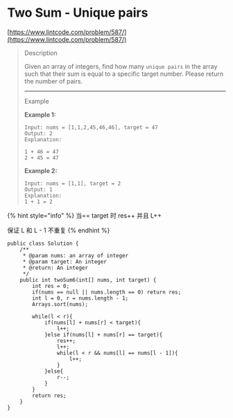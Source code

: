 # Two Sum - Unique pairs

[https://www.lintcode.com/problem/587/](https://www.lintcode.com/problem/587/)

> Description
>
> Given an array of integers, find how many `unique pairs` in the array such that their sum is equal to a specific target number. Please return the number of pairs.
>
> ***
>
> Example
>
> **Example 1:**
>
> ```
> Input: nums = [1,1,2,45,46,46], target = 47 
> Output: 2
> Explanation:
>
> 1 + 46 = 47
> 2 + 45 = 47
> ```
>
> **Example 2:**
>
> ```
> Input: nums = [1,1], target = 2 
> Output: 1
> Explanation:
> 1 + 1 = 2
> ```

{% hint style="info" %}
当== target 时 res++ 并且 L++&#x20;

保证 L 和 L - 1 不重复&#x20;
{% endhint %}

```
public class Solution {
    /**
     * @param nums: an array of integer
     * @param target: An integer
     * @return: An integer
     */
    public int twoSum6(int[] nums, int target) {
        int res = 0;
        if(nums == null || nums.length == 0) return res;
        int l = 0, r = nums.length - 1;
        Arrays.sort(nums);

        while(l < r){
            if(nums[l] + nums[r] < target){
                l++;
            }else if(nums[l] + nums[r] == target){
                res++;
                l++;
                while(l < r && nums[l] == nums[l - 1]){
                    l++;
                }
            }else{
                r--;
            }
        }
        return res;
    }
}
```
